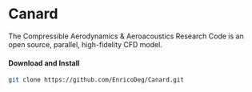# Canard

The Compressible Aerodynamics & Aeroacoustics Research Code is an open source, parallel, high-fidelity CFD model.



#### Download and Install

```bash
git clone https://github.com/EnricoDeg/Canard.git
```

